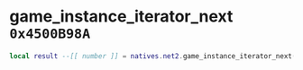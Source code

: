 # game_instance_iterator_next `0x4500B98A`

```lua
local result --[[ number ]] = natives.net2.game_instance_iterator_next(_unk0 --[[ number ]])
```